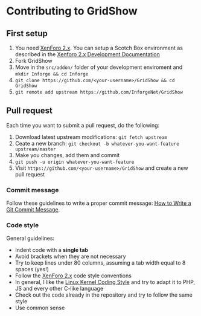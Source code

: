 # Contributing to GridShow

## First setup

1. You need [XenForo 2.x](https://xenforo.com/). You can setup a Scotch Box
   environment as described in the [Xenforo 2.x Development
   Documentation](https://xenforo.com/xf2-docs/dev/scotchbox/)
2. Fork GridShow
3. Move in the `src/addon/` folder of your development enviroment and `mkdir Inforge && cd Inforge`
4. `git clone https://github.com/<your-username>/GridShow && cd GridShow`
5. `git remote add upstream https://github.com/InforgeNet/GridShow`

## Pull request

Each time you want to submit a pull request, do the following:

1. Download latest upstream modifications: `git fetch upstream`
2. Ceate a new branch: `git checkout -b whatever-you-want-feature upstream/master`
3. Make you changes, add them and commit
4. `git push -u origin whatever-you-want-feature`
5. Visit `https://github.com/<your-username>/GridShow` and create a new pull request

### Commit message

Follow these guidelines to write a proper commit message: [How to Write a Git
Commit Message](https://chris.beams.io/posts/git-commit/).

### Code style

General guidelines:

* Indent code with a **single tab**
* Avoid brackets when they are not necessary
* Try to keep lines under 80 columns, assuming a tab width equal to 8 spaces
  (yes!)
* Follow the [XenForo 2.x](https://xenforo.com/xf2-docs/dev/) code style
  conventions
* In general, I like the [Linux Kernel Coding
  Style](https://www.kernel.org/doc/html/latest/process/coding-style.html) and
  try to adapt it to PHP, JS and every other C-like language
* Check out the code already in the repository and try to follow the same style
* Use common sense

